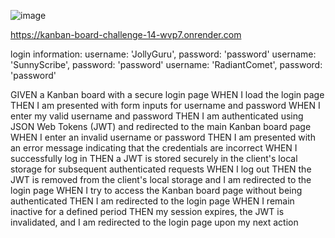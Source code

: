 
![image](https://github.com/user-attachments/assets/984fc0e2-3433-4191-bc61-060822873e4d)


https://kanban-board-challenge-14-wvp7.onrender.com

login information:
username: 'JollyGuru', password: 'password'
username: 'SunnyScribe', password: 'password'
username: 'RadiantComet', password: 'password'

GIVEN a Kanban board with a secure login page
WHEN I load the login page
THEN I am presented with form inputs for username and password
WHEN I enter my valid username and password
THEN I am authenticated using JSON Web Tokens (JWT) and redirected to the main Kanban board page
WHEN I enter an invalid username or password
THEN I am presented with an error message indicating that the credentials are incorrect
WHEN I successfully log in
THEN a JWT is stored securely in the client's local storage for subsequent authenticated requests
WHEN I log out
THEN the JWT is removed from the client's local storage and I am redirected to the login page
WHEN I try to access the Kanban board page without being authenticated
THEN I am redirected to the login page
WHEN I remain inactive for a defined period
THEN my session expires, the JWT is invalidated, and I am redirected to the login page upon my next action

